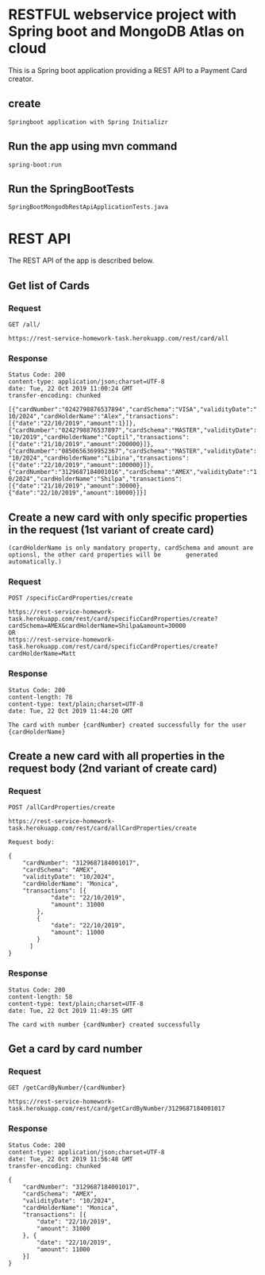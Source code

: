 # RESTFUL webservice project with Spring boot and MongoDB Atlas on cloud 

This is a Spring boot  application providing a REST
API to a Payment Card creator.

## create

    Springboot application with Spring Initializr

## Run the app using mvn command

    spring-boot:run

## Run the SpringBootTests

    SpringBootMongodbRestApiApplicationTests.java

# REST API

The REST API of the app is described below.

## Get list of Cards

### Request

`GET /all/`

    https://rest-service-homework-task.herokuapp.com/rest/card/all

### Response

    Status Code: 200
    content-type: application/json;charset=UTF-8
    date: Tue, 22 Oct 2019 11:00:24 GMT
    transfer-encoding: chunked
    
`[{"cardNumber":"0242798876537894","cardSchema":"VISA","validityDate":"10/2024","cardHolderName":"Alex","transactions":[{"date":"22/10/2019","amount":1}]},{"cardNumber":"0242798876537897","cardSchema":"MASTER","validityDate":"10/2019","cardHolderName":"Coptil","transactions":[{"date":"21/10/2019","amount":200000}]},{"cardNumber":"0850656369952367","cardSchema":"MASTER","validityDate":"10/2024","cardHolderName":"Libina","transactions":[{"date":"22/10/2019","amount":100000}]},{"cardNumber":"3129687184001016","cardSchema":"AMEX","validityDate":"10/2024","cardHolderName":"Shilpa","transactions":[{"date":"21/10/2019","amount":30000},{"date":"22/10/2019","amount":10000}]}]`

## Create a new card with only specific properties in the request (1st variant of create card)
    (cardHolderName is only mandatory property, cardSchema and amount are optionsl, the other card properties will be   	generated automatically.)

### Request

`POST /specificCardProperties/create`

	https://rest-service-homework-task.herokuapp.com/rest/card/specificCardProperties/create?cardSchema=AMEX&cardHolderName=Shilpa&amount=30000
	OR
	https://rest-service-homework-task.herokuapp.com/rest/card/specificCardProperties/create?cardHolderName=Matt     

### Response

    Status Code: 200
    content-length: 78
    content-type: text/plain;charset=UTF-8
    date: Tue, 22 Oct 2019 11:44:20 GMT

`The card with number {cardNumber} created successfully for the user {cardHolderName}`

## Create a new card with all properties in the request body (2nd variant of create card)

### Request

`POST /allCardProperties/create`

    https://rest-service-homework-task.herokuapp.com/rest/card/allCardProperties/create
	
    Request body:
	
    {
		"cardNumber": "3129687184001017",
		"cardSchema": "AMEX",
		"validityDate": "10/2024",
		"cardHolderName": "Monica",
		"transactions": [{
				"date": "22/10/2019",
				"amount": 31000
			},
			{
				"date": "22/10/2019",
				"amount": 11000
			}
		  ]
	}


### Response

    Status Code: 200
    content-length: 58
    content-type: text/plain;charset=UTF-8
    date: Tue, 22 Oct 2019 11:49:35 GMT

`The card with number {cardNumber} created successfully`


## Get a card by card number

### Request

`GET /getCardByNumber/{cardNumber}`

    https://rest-service-homework-task.herokuapp.com/rest/card/getCardByNumber/3129687184001017

### Response

    Status Code: 200
    content-type: application/json;charset=UTF-8
    date: Tue, 22 Oct 2019 11:56:48 GMT
    transfer-encoding: chunked

	{
		"cardNumber": "3129687184001017",
		"cardSchema": "AMEX",
		"validityDate": "10/2024",
		"cardHolderName": "Monica",
		"transactions": [{
			"date": "22/10/2019",
			"amount": 31000
		}, {
			"date": "22/10/2019",
			"amount": 11000
		}]
	}



